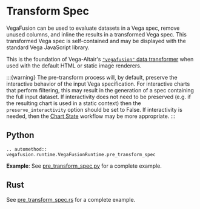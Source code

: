 # Transform Spec

VegaFusion can be used to evaluate datasets in a Vega spec, remove unused columns, and inline the results in a transformed Vega spec. This transformed Vega spec is self-contained and may be displayed with the standard Vega JavaScript library.

This is the foundation of Vega-Altair's [``"vegafusion"`` data transformer](https://altair-viz.github.io/user_guide/large_datasets.html#vegafusion-data-transformer) when used with the default HTML or static image renderers. 

:::{warning}
The pre-transform process will, by default, preserve the interactive behavior of the input Vega specification. For interactive charts that perform filtering, this may result in the generation of a spec containing the full input dataset. If interactivity does not need to be preserved (e.g. if the resulting chart is used in a static context) then the ``preserve_interactivity`` option should be set to False. If interactivity is needed, then the [Chart State](./chart_state) workflow may be more appropriate.
:::

## Python

```{eval-rst}
.. automethod:: vegafusion.runtime.VegaFusionRuntime.pre_transform_spec
```

**Example**: See [pre_transform_spec.py](https://github.com/vega/vegafusion/tree/v2/examples/python-examples/pre_transform_spec.py) for a complete example.

## Rust

See [pre_transform_spec.rs](https://github.com/vega/vegafusion/tree/v2/examples/rust-examples/examples/pre_transform_spec.rs) for a complete example.
